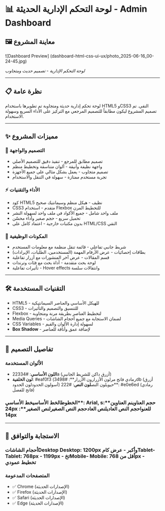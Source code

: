 # 📊 لوحة التحكم الإدارية الحديثة - Admin Dashboard

## 🖼️ معاينة المشروع
![Dashboard Preview]
(dashboard-html-css-ui-ux/photo_2025-06-16_00-24-45.jpg)

*لوحة التحكم الإدارية - تصميم حديث ومتجاوب*

---

## 📋 نظرة عامة

لوحة تحكم إدارية حديثة ومتجاوبة تم تطويرها باستخدام HTML5 وCSS3 النقي. تم تصميم المشروع ليكون مطابقاً للتصميم المرجعي مع التركيز على الأداء السريع وسهولة الاستخدام.

---

## ✨ مميزات المشروع

### 🎨 التصميم والواجهة
- تصميم مطابق للمرجع - تنفيذ دقيق للتصميم الأصلي
- واجهة نظيفة وأنيقة - ألوان متناسقة وتخطيط منظم
- تصميم متجاوب - يعمل بشكل مثالي على جميع الأجهزة
- تجربة مستخدم ممتازة - سهولة في التنقل والاستخدام

### ⚡ الأداء والتقنيات
- كود HTML5 نظيف - هيكل منظم وسيمانتيك صحيح
- CSS3 متقدم - استخدام Flexbox للتخطيط المرن
- ملف واحد شامل - جميع الأكواد في ملف واحد لسهولة النشر
- تحميل سريع - حجم صغير وأداء محسّن
- بدون مكتبات خارجية - اعتماد كامل على HTML/CSS النقي

### 🔧 المكونات الوظيفية
- شريط جانبي تفاعلي - قائمة تنقل منظمة مع معلومات المستخدم
- بطاقات إحصائيات - عرض الأرقام المهمة (المستخدمين، الطلبات، الإيرادات)
- قسم المقالات - عرض آخر المنشورات مع أزرار تفاعلية
- لوحة بحث متقدمة - أداة بحث مع فئات وترندات
- تأثيرات تفاعلية - Hover effects وانتقالات سلسة

---

## 🛠️ التقنيات المستخدمة

- HTML5 - للهيكل الأساسي والعناصر السيمانتيكية
- CSS3 - للتنسيق والتصميم والتأثيرات
- Flexbox - لتخطيط العناصر بطريقة مرنة ومتجاوبة
- Media Queries - لضمان الاستجابة مع جميع أحجام الشاشات
- CSS Variables - لسهولة إدارة الألوان والقيم
- **Box Shadow** - لإضافة عمق وأناقة للعناصر

---

## 🎨 تفاصيل التصميم

### الألوان المستخدمة
- **اللون الأساسي**: #22334a (أزرق داكن للشريط الجانبي)
- **لون الخلفية**: #eaf0f3 (رمادي فاتح مرلون الأزرارون الأزرار**: #3498db (أزرق حيويلون النص**لون النص**: #222 (أسولون الحدودلون الحدود**: #e0e6ed (رمادي فاتح للفصل)

### الخطوطالخط الأساسيخط الأساسي**: Arial, sحجم العناوينم العناوين**: 24px للعنواحجم النص العاديلنص العادحجم النص الصغيرلنص الصغير**: 14px

---

## 📱 الاستجابة والتوافق

### أحجام الشاشاتDesktop **Desktop**: 1200px وأكبر - عرض كامTablet- **Tablet**: 768px - 1199px - تخMobile- **Mobile**: أقل من 768px - تخطيط عمودي

### المتصفحات المدعومة
- ✅ Chrome (الإصدارات الحديثة)
- ✅ Firefox (الإصدارات الحديثة)
- ✅ Safari (الإصدارات الحديثة)
- ✅ Edge (الإصدارات الحديثة)
